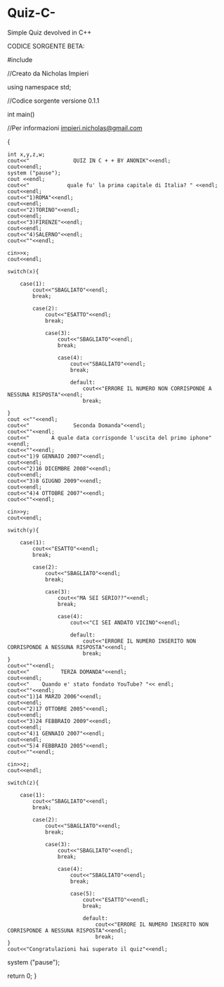 # Quiz-C-
Simple Quiz devolved in C++

CODICE SORGENTE BETA:






#include <iostream>

//Creato da Nicholas Impieri

using namespace std;

//Codice sorgente versione 0.1.1

int main()

//Per informazioni impieri.nicholas@gmail.com

{
	
	int x,y,z,w;
	cout<<"              QUIZ IN C + + BY ANONIK"<<endl;
	cout<<endl;
	system ("pause");
	cout <<endl;
	cout<<"            quale fu' la prima capitale di Italia? " <<endl;
	cout<<endl;
	cout<<"1)ROMA"<<endl;
	cout<<endl;
	cout<<"2)TORINO"<<endl;
	cout<<endl;
	cout<<"3)FIRENZE"<<endl;
	cout<<endl;
	cout<<"4)SALERNO"<<endl;
	cout<<""<<endl;
	
	cin>>x;
	cout<<endl;
	
	switch(x){
		
		case(1):
			cout<<"SBAGLIATO"<<endl;
			break;
			
			case(2):
				cout<<"ESATTO"<<endl;
				break;
				
				case(3):
					cout<<"SBAGLIATO"<<endl;
					break;
					
					case(4):
						cout<<"SBAGLIATO"<<endl;
						break;
						
						default:
							cout<<"ERRORE IL NUMERO NON CORRISPONDE A NESSUNA RISPOSTA"<<endl;
							break;
			
	}
	cout <<""<<endl;
	cout<<"              Seconda Domanda"<<endl;
	cout<<""<<endl;
	cout<<"       A quale data corrisponde l'uscita del primo iphone"<<endl;
	cout<<""<<endl;
	cout<<"1)9 GENNAIO 2007"<<endl;
	cout<<endl;
	cout<<"2)16 DICEMBRE 2008"<<endl;
	cout<<endl;
	cout<<"3)8 GIUGNO 2009"<<endl;
	cout<<endl;
	cout<<"4)4 OTTOBRE 2007"<<endl;
	cout<<""<<endl;
	
	cin>>y;
	cout<<endl;
	
	switch(y){
		
		case(1):
			cout<<"ESATTO"<<endl;
			break;
			
			case(2):
				cout<<"SBAGLIATO"<<endl;
				break;
				
				case(3):
					cout<<"MA SEI SERIO??"<<endl;
					break;
					
					case(4):
						cout<<"CI SEI ANDATO VICINO"<<endl;
						
						default:
							cout<<"ERRORE IL NUMERO INSERITO NON CORRISPONDE A NESSUNA RISPOSTA"<<endl;
							break;
	}
	cout<<""<<endl;
	cout<<"          TERZA DOMANDA"<<endl;
	cout<<endl;
	cout<<"    Quando e' stato fondato YouTube? "<< endl;
	cout<<""<<endl;
	cout<<"1)14 MARZO 2006"<<endl;
	cout<<endl;
	cout<<"2)17 OTTOBRE 2005"<<endl;
	cout<<endl;
	cout<<"3)24 FEBBRAIO 2009"<<endl;
	cout<<endl;
	cout<<"4)1 GENNAIO 2007"<<endl;
	cout<<endl;
	cout<<"5)4 FEBBRAIO 2005"<<endl;
	cout<<""<<endl;
	
	cin>>z;
	cout<<endl;
	
	switch(z){
		
		case(1):
			cout<<"SBAGLIATO"<<endl;
			break;
			
			case(2):
				cout<<"SBAGLIATO"<<endl;
				break;
				
				case(3):
					cout<<"SBAGLIATO"<<endl;
					break;
					
					case(4):
						cout<<"SBAGLIATO"<<endl;
						break;
						
						case(5):
							cout<<"ESATTO"<<endl;
							break;
							
							default:
								cout<<"ERRORE IL NUMERO INSERITO NON CORRISPONDE A NESSUNA RISPOSTA"<<endl;
								break;
	}
	cout<<"Congratulazioni hai superato il quiz"<<endl;
	
system ("pause");

return 0;
}
